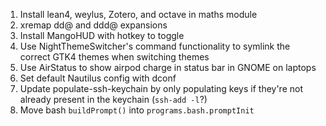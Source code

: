 1. Install lean4, weylus, Zotero, and octave in maths module
2. xremap dd@ and ddd@ expansions
3. Install MangoHUD with hotkey to toggle
4. Use NightThemeSwitcher's command functionality to symlink the correct GTK4 themes when switching themes
5. Use AirStatus to show airpod charge in status bar in GNOME on laptops
6. Set default Nautilus config with dconf
7. Update populate-ssh-keychain by only populating keys if they're not already present in the keychain (`ssh-add -l`?)
8. Move bash `buildPrompt()` into `programs.bash.promptInit`
